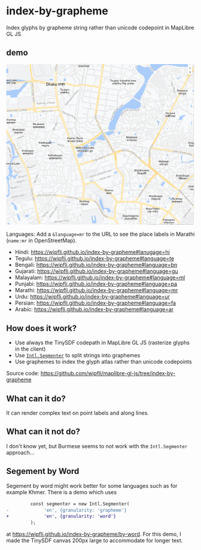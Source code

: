 # index-by-grapheme
Index glyphs by grapheme string rather than unicode codepoint in MapLibre GL JS

## demo

<a href="https://wipfli.github.io/index-by-grapheme">
    <img src="screenshot.png" width=650>
</a>

Languages: Add a `&language=mr` to the URL to see the place labels in Marathi (`name:mr` in OpenStreetMap). 

* Hindi: https://wipfli.github.io/index-by-grapheme#lanugage=hi
* Tegulu: https://wipfli.github.io/index-by-grapheme#language=te
* Bengali: https://wipfli.github.io/index-by-grapheme#language=bn
* Gujarati: https://wipfli.github.io/index-by-grapheme#language=gu
* Malayalam: https://wipfli.github.io/index-by-grapheme#language=ml
* Punjabi: https://wipfli.github.io/index-by-grapheme#language=pa
* Marathi: https://wipfli.github.io/index-by-grapheme#language=mr
* Urdu: https://wipfli.github.io/index-by-grapheme#language=ur
* Persian: https://wipfli.github.io/index-by-grapheme#language=fa
* Arabic: https://wipfli.github.io/index-by-grapheme#language=ar

## How does it work?

* Use always the TinySDF codepath in MapLibre GL JS (rasterize glyphs in the client)
* Use [`Intl.Segmenter`](https://developer.mozilla.org/en-US/docs/Web/JavaScript/Reference/Global_Objects/Intl/Segmenter) to split strings into graphemes
* Use graphemes to index the glyph atlas rather than unicode codepoints

Source code: https://github.com/wipfli/maplibre-gl-js/tree/index-by-grapheme

## What can it do?

It can render complex text on point labels and along lines.

## What can it not do?

I don't know yet, but Burmese seems to not work with the `Intl.Segmenter` approach...

## Segement by Word

Segement by word might work better for some languages such as for example Khmer. There is a demo which uses 

```diff
         const segmenter = new Intl.Segmenter(
-             'en', {granularity: 'grapheme'}
+             'en', {granularity: 'word'}
         );
```

at https://wipfli.github.io/index-by-grapheme/by-word. For this demo, I made the TinySDF canvas 200px large to accommodate for longer text.
